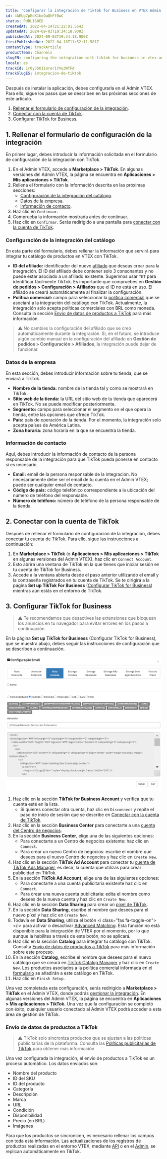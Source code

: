 ```yaml
---
title: 'Configurar la integración de TikTok for Business en VTEX Admin'
id: 4AEUg7pEdX1beOaQhFf0wC
status: PUBLISHED
createdAt: 2022-04-14T21:22:01.564Z
updatedAt: 2024-09-03T19:34:18.900Z
publishedAt: 2024-09-03T19:34:18.900Z
firstPublishedAt: 2022-04-18T11:52:11.581Z
contentType: trackArticle
productTeam: Channels
slugEN: configuring-the-integration-with-tiktok-for-business-in-vtex-admin
locale: es
trackId: 1r0yJSO11nrer1YVu3WTFd
trackSlugES: integracion-de-tiktok
---
```


Después de instalar la aplicación, debes configurarla en el Admin VTEX. Para ello, sigue los pasos que se describen en las próximas secciones de este artículo.

1. [Rellenar el formulario de configuración de la integración](#1-rellenar-el-formulario-de-configuracion-de-la-integracion).
2. [Conectar con la cuenta de TikTok](#2-conectar-con-la-cuenta-de-tiktok).
3. [Configurar TikTok for Business](#3-configurar-tiktok-for-business).

## 1. Rellenar el formulario de configuración de la integración

En primer lugar, debes introducir la información solicitada en el formulario de configuración de la integración con TikTok.

1. En el Admin VTEX, accede a **Marketplace > TikTok**. En algunas versiones del Admin VTEX, la página se encuentra en **Aplicaciones > Mis aplicaciones > TikTok**.
2. Rellena el formulario con la información descrita en las próximas secciones:
    * [Configuración de la integración del catálogo](#configuracion-de-la-integracion-del-catalogo).
    * [Datos de la empresa](#datos-de-la-empresa).
    * [Información de contacto](#informacion-de-contacto).
3. Haz clic en `Continuar`.
4. Comprueba la información mostrada antes de continuar.
5. Haz clic en `Confirmar`.
    Serás redirigido a una pantalla para [conectar con la cuenta de TikTok](#2-conectar-con-la-cuenta-de-tiktok).

### Configuración de la integración del catálogo

En esta parte del formulario, debes rellenar la información que servirá para integrar tu catálogo de productos en VTEX con TikTok.

* **ID del afiliado:** identificador del nuevo [afiliado](https://help.vtex.com/es/tutorial/que-es-afiliado--4bN3e1YarSEammk2yOeMc0) que deseas crear para la integración. El ID del afiliado debe contener solo 3 consonantes y no puede estar asociado a un afiliado existente. Sugerimos usar `TKT` para identificar fácilmente TikTok. Es importante que compruebes en **Gestión de pedidos > Configuración > Afiliados** que el ID no está en uso. El afiliado se creará automáticamente al finalizar la configuración. 
* **Política comercial:** campo para seleccionar la [política comercial](https://help.vtex.com/es/tutorial/como-funciona-una-politica-comercial--6Xef8PZiFm40kg2STrMkMV) que se asociará a la integración del catálogo con TikTok. Actualmente, la integración solo acepta políticas comerciales con BRL como moneda. Consulta la sección [Envío de datos de productos a TikTok](#envio-de-datos-de-produtos-a-tiktok) para más información.

>⚠️ No cambies la configuración del afiliado que se creó automáticamente durante la integración. Si, en el futuro, se introduce algún cambio manual en la configuración del afiliado en **Gestión de pedidos > Configuración > Afiliados**, la integración puede dejar de funcionar.

### Datos de la empresa

En esta sección, debes introducir información sobre tu tienda, que se enviará a TikTok.

* **Nombre de la tienda:** nombre de la tienda tal y como se mostrará en TikTok.
* **Sitio web de la tienda:** la URL del sitio web de tu tienda que aparecerá en TikTok. No se puede modificar posteriormente.
* **Segmento:** campo para seleccionar el segmento en el que opera la tienda, entre las opciones que ofrece TikTok.
* **País:** país de operación de la tienda. Por el momento, la integración solo acepta países de América Latina.
* **Zona horaria:** zona horaria en la que se encuentra la tienda.

### Información de contacto

Aquí, debes introducir la información de contacto de la persona responsable de la integración para que TikTok pueda ponerse en contacto si es necesario.

* **Email:** email de la persona responsable de la integración. No necesariamente debe ser el email de tu cuenta en el Admin VTEX; puede ser cualquier email de contacto.
* **Código de país:** código telefónico correspondiente a la ubicación del número de teléfono del responsable.
* **Número de teléfono:** número de teléfono de la persona responsable de la tienda.

## 2. Conectar con la cuenta de TikTok

Después de rellenar el formulario de configuración de la integración, debes conectar tu cuenta de TikTok. Para ello, sigue las instrucciones a continuación:

1. En **Marketplace > TikTok** (o **Aplicaciones > Mis aplicaciones > TikTok** en algunas versiones del Admin VTEX), haz clic en `Connect Account`.
2. Esto abrirá una ventana de TikTok en la que tienes que iniciar sesión en tu cuenta de TikTok for Business.
3. Accede a la ventana abierta desde el paso anterior utilizando el email y la contraseña registrados en tu cuenta de TikTok.
    Se te dirigirá a la página __Set up TikTok For Business__ ([Configurar TikTok for Business](#3-configurar-tiktok-for-business)) mientras aún estás en el entorno de TikTok.

## 3. Configurar TikTok for Business

>⚠️ Te recomendamos que desactives las extensiones que bloquean los anuncios en tu navegador para evitar errores en los pasos a continuación.

En la página **Set up TikTok for Business** (Configurar TikTok for Business), que se muestra abajo, debes seguir las instrucciones de configuración que se describen a continuación.

![set-up-tiktok-for-business](https://raw.githubusercontent.com/vtexdocs/help-center-content/refs/heads/main/_1.png)

1. Haz clic en la sección **TikTok for Business Account** y verifica que tu cuenta esté en la lista.
    * Si quieres conectar otra cuenta, haz clic en `Disconnect` y repite el paso de inicio de sesión que se describe en [Conectar con la cuenta de TikTok](#2-conectar-con-la-cuenta-de-tiktok).
2. Haz clic en la sección **Business Center** para conectarte a una [cuenta del Centro de negocios](https://ads.tiktok.com/help/article?aid=925158121749954004).
3. En la sección **Business Center**, elige una de las siguientes opciones:
    * Para conectarte a un Centro de negocios existente: haz clic en `Connect`.
    * Para crear un nuevo Centro de negocios: escribe el nombre que desees para el nuevo Centro de negocios y haz clic en `Create New`.
4.  Haz clic en la sección **TikTok Ad Account** para conectar tu [cuenta de TikTok Ads Manager](https://ads.tiktok.com/help/article?aid=9678), es decir, la cuenta que utilizas para crear publicidad en TikTok. 
5. En la sección **TikTok Ad Account**, elige una de las siguientes opciones:
    * Para conectarte a una cuenta publicitaria existente haz clic en `Connect`.
    * Para crear una nueva cuenta publicitaria: edita el nombre como desees de la nueva cuenta y haz clic en `Create New`.
6. Haz clic en la sección **Data Sharing** para crear un [píxel de TikTok](https://help.vtex.com/es/tracks/integracion-de-tiktok--1r0yJSO11nrer1YVu3WTFd/7Dwfwu1aHMp1aR1yvej5nv#tiktok-pixel).
7. En la sección **Data Sharing**, escribe el nombre que desees para el nuevo píxel y haz clic en `Create New`.
8. Todavía en **Data Sharing**, utiliza el botón &lt;i class="fas fa-toggle-on">&lt;/i> para activar o desactivar [Advanced Matching](https://ads.tiktok.com/help/article?aid=10007891). Esta función no está disponible para la integración de VTEX por el momento, por lo que aunque la habilites a través de este botón, no se aplicará.
9. Haz clic en la sección **Catalog** para integrar tu catálogo con TikTok. Consulta [Envío de datos de productos a TikTok](#envio-de-datos-de-productos-a-tiktok) para más información sobre este proceso.
10. En la sección **Catalog**, escribe el nombre que desees para el nuevo catálogo que se creará en [TikTok Catalog Manager](https://ads.tiktok.com/help/article?aid=10001005) y haz clic en `Create New`. Los productos asociados a la política comercial informada en el [formulario](#1-rellenar-el-formulario-de-configuracion-de-la-integracion) se añadirán a este catálogo en TikTok.
11. Haz clic en `Finish Setup`.

Una vez completada esta configuración, serás redirigido a **Marketplace > TikTok** en el Admin VTEX, donde podrás [gestionar la integración](https://help.vtex.com/es/tracks/integracion-de-tiktok--1r0yJSO11nrer1YVu3WTFd/24SfBYkRkKMaetgjLDKgaP). En algunas versiones del Admin VTEX, la página se encuentra en **Aplicaciones > Mis aplicaciones > TikTok.** Una vez que la configuración se completó con éxito, cualquier usuario conectado al Admin VTEX podrá acceder a esta área de gestión de TikTok. 

### Envío de datos de productos a TikTok

>⚠️ TikTok solo sincroniza productos que se ajustan a las políticas publicitarias de la plataforma. Consulta las [Políticas publicitarias de TikTok](https://ads.tiktok.com/help/article?aid=9550) para obtener más información.

Una vez configurada la integración, el envío de productos a TikTok es un proceso automático. Los datos enviados son:

* Nombre del producto
* ID del SKU
* ID del producto
* Categoría
* Descripción
* Marca
* URL
* Condición
* Disponibilidad
* Precio (en BRL)
* Imágenes

Para que los productos se sincronicen, es necesario rellenar los campos con toda esta información. Las actualizaciones de los registros de productos realizadas en el entorno VTEX, mediante [API](https://developers.vtex.com/vtex-rest-api/reference/catalog-api-overview) o en el [Admin](https://help.vtex.com/es/tracks/catalogo-101--5AF0XfnjfWeopIFBgs3LIQ/1ROhz3Y7mfSMmCO1I1GxEL), se replican automáticamente en TikTok.
